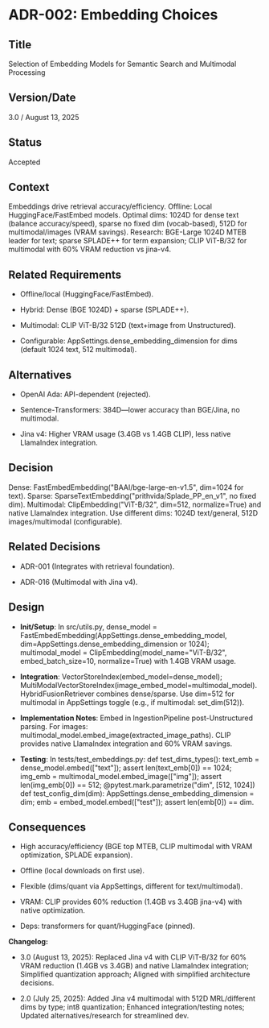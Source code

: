 # ADR-002: Embedding Choices

## Title

Selection of Embedding Models for Semantic Search and Multimodal Processing

## Version/Date

3.0 / August 13, 2025

## Status

Accepted

## Context

Embeddings drive retrieval accuracy/efficiency. Offline: Local HuggingFace/FastEmbed models. Optimal dims: 1024D for dense text (balance accuracy/speed), sparse no fixed dim (vocab-based), 512D for multimodal/images (VRAM savings). Research: BGE-Large 1024D MTEB leader for text; sparse SPLADE++ for term expansion; CLIP ViT-B/32 for multimodal with 60% VRAM reduction vs jina-v4.

## Related Requirements

- Offline/local (HuggingFace/FastEmbed).

- Hybrid: Dense (BGE 1024D) + sparse (SPLADE++).

- Multimodal: CLIP ViT-B/32 512D (text+image from Unstructured).

- Configurable: AppSettings.dense_embedding_dimension for dims (default 1024 text, 512 multimodal).

## Alternatives

- OpenAI Ada: API-dependent (rejected).

- Sentence-Transformers: 384D—lower accuracy than BGE/Jina, no multimodal.

- Jina v4: Higher VRAM usage (3.4GB vs 1.4GB CLIP), less native LlamaIndex integration.

## Decision

Dense: FastEmbedEmbedding("BAAI/bge-large-en-v1.5", dim=1024 for text). Sparse: SparseTextEmbedding("prithvida/Splade_PP_en_v1", no fixed dim). Multimodal: ClipEmbedding("ViT-B/32", dim=512, normalize=True) and native LlamaIndex integration. Use different dims: 1024D text/general, 512D images/multimodal (configurable).

## Related Decisions

- ADR-001 (Integrates with retrieval foundation).

- ADR-016 (Multimodal with Jina v4).

## Design

- **Init/Setup**: In src/utils.py, dense_model = FastEmbedEmbedding(AppSettings.dense_embedding_model, dim=AppSettings.dense_embedding_dimension or 1024); multimodal_model = ClipEmbedding(model_name="ViT-B/32", embed_batch_size=10, normalize=True) with 1.4GB VRAM usage.

- **Integration**: VectorStoreIndex(embed_model=dense_model); MultiModalVectorStoreIndex(image_embed_model=multimodal_model). HybridFusionRetriever combines dense/sparse. Use dim=512 for multimodal in AppSettings toggle (e.g., if multimodal: set_dim(512)).

- **Implementation Notes**: Embed in IngestionPipeline post-Unstructured parsing. For images: multimodal_model.embed_image(extracted_image_paths). CLIP provides native LlamaIndex integration and 60% VRAM savings.

- **Testing**: In tests/test_embeddings.py: def test_dims_types(): text_emb = dense_model.embed(["text"]); assert len(text_emb[0]) == 1024; img_emb = multimodal_model.embed_image(["img"]); assert len(img_emb[0]) == 512; @pytest.mark.parametrize("dim", [512, 1024]) def test_config_dim(dim): AppSettings.dense_embedding_dimension = dim; emb = embed_model.embed(["test"]); assert len(emb[0]) == dim.

## Consequences

- High accuracy/efficiency (BGE top MTEB, CLIP multimodal with VRAM optimization, SPLADE expansion).

- Offline (local downloads on first use).

- Flexible (dims/quant via AppSettings, different for text/multimodal).

- VRAM: CLIP provides 60% reduction (1.4GB vs 3.4GB jina-v4) with native optimization.

- Deps: transformers for quant/HuggingFace (pinned).

**Changelog:**  

- 3.0 (August 13, 2025): Replaced Jina v4 with CLIP ViT-B/32 for 60% VRAM reduction (1.4GB vs 3.4GB) and native LlamaIndex integration; Simplified quantization approach; Aligned with simplified architecture decisions.

- 2.0 (July 25, 2025): Added Jina v4 multimodal with 512D MRL/different dims by type; int8 quantization; Enhanced integration/testing notes; Updated alternatives/research for streamlined dev.
